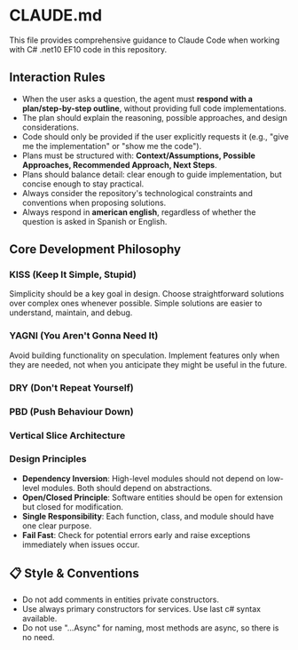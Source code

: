 # CLAUDE.md

This file provides comprehensive guidance to Claude Code when working with C# .net10 EF10 code in this repository.

## Interaction Rules

- When the user asks a question, the agent must **respond with a plan/step-by-step outline**, without providing full code implementations.
- The plan should explain the reasoning, possible approaches, and design considerations.
- Code should only be provided if the user explicitly requests it (e.g., "give me the implementation" or "show me the code").
- Plans must be structured with: **Context/Assumptions, Possible Approaches, Recommended Approach, Next Steps**.
- Plans should balance detail: clear enough to guide implementation, but concise enough to stay practical.
- Always consider the repository's technological constraints and conventions when proposing solutions.
- Always respond in **american english**, regardless of whether the question is asked in Spanish or English.  

## Core Development Philosophy

### KISS (Keep It Simple, Stupid)
Simplicity should be a key goal in design. Choose straightforward solutions over complex ones whenever possible. Simple solutions are easier to understand, maintain, and debug.

### YAGNI (You Aren't Gonna Need It)
Avoid building functionality on speculation. Implement features only when they are needed, not when you anticipate they might be useful in the future.

### DRY (Don't Repeat Yourself)

### PBD (Push Behaviour Down)

### Vertical Slice Architecture

### Design Principles

- **Dependency Inversion**: High-level modules should not depend on low-level modules. Both should depend on abstractions.
- **Open/Closed Principle**: Software entities should be open for extension but closed for modification.
- **Single Responsibility**: Each function, class, and module should have one clear purpose.
- **Fail Fast**: Check for potential errors early and raise exceptions immediately when issues occur.


## 📋 Style & Conventions

- Do not add comments in entities private constructors.
- Use always primary constructors for services. Use last c# syntax available.
- Do not use "...Async" for naming, most methods are async, so there is no need.
